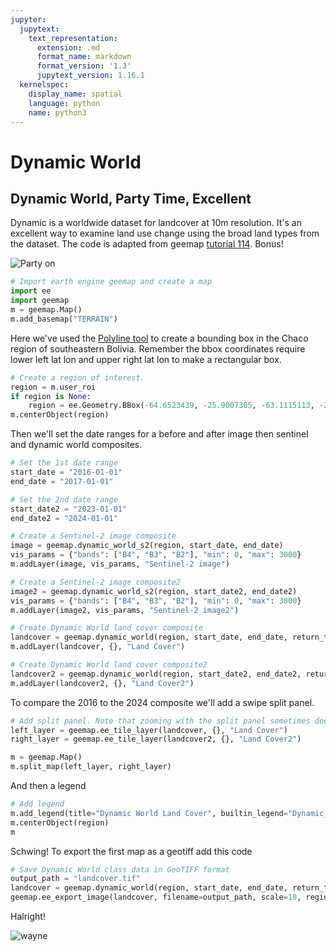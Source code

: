 ```yaml
---
jupyter:
  jupytext:
    text_representation:
      extension: .md
      format_name: markdown
      format_version: '1.3'
      jupytext_version: 1.16.1
  kernelspec:
    display_name: spatial
    language: python
    name: python3
---
```


# Dynamic World

## Dynamic World, Party Time, Excellent
Dynamic is a worldwide dataset for landcover at 10m resolution. It's an excellent way to examine land use change using the broad land types from the dataset. The code is adapted from geemap [tutorial 114](https://geemap.org/notebooks/114_dynamic_world/). Bonus!

![Party on](https://cdn.apollo.audio/one/media/620a/4546/edd3/6b2c/268c/2a6b/waynes-world-header.jpg?quality=80&format=jpg&crop=41,0,603,1000&resize=crop)

```python
# Import earth engine geemap and create a map
import ee
import geemap
m = geemap.Map()
m.add_basemap("TERRAIN")
```
Here we've used the [Polyline tool](https://www.keene.edu/campus/maps/tool/) to create a bounding box in the Chaco region of southeastern Bolivia. Remember the bbox coordinates require lower left lat lon and upper right lat lon to make a rectangular box.

```python
# Create a region of interest. 
region = m.user_roi
if region is None:
    region = ee.Geometry.BBox(-64.6523439, -25.9007305, -63.1115113, -24.8390856)
m.centerObject(region)
```
Then we'll set the date ranges for a before and after image then sentinel and dynamic world composites.

```python
# Set the 1st date range
start_date = "2016-01-01"
end_date = "2017-01-01"

# Set the 2nd date range
start_date2 = "2023-01-01"
end_date2 = "2024-01-01"
```

```python
# Create a Sentinel-2 image composite
image = geemap.dynamic_world_s2(region, start_date, end_date)
vis_params = {"bands": ["B4", "B3", "B2"], "min": 0, "max": 3000}
m.addLayer(image, vis_params, "Sentinel-2 image")

# Create a Sentinel-2 image composite2
image2 = geemap.dynamic_world_s2(region, start_date2, end_date2)
vis_params = {"bands": ["B4", "B3", "B2"], "min": 0, "max": 3000}
m.addLayer(image2, vis_params, "Sentinel-2 image2")
```

```python
# Create Dynamic World land cover composite
landcover = geemap.dynamic_world(region, start_date, end_date, return_type="hillshade")
m.addLayer(landcover, {}, "Land Cover")

# Create Dynamic World land cover composite2
landcover2 = geemap.dynamic_world(region, start_date2, end_date2, return_type="hillshade")
m.addLayer(landcover2, {}, "Land Cover2")
```
To compare the 2016 to the 2024 composite we'll add a swipe split panel.

```python
# Add split panel. Note that zooming with the split panel sometimes doesn't work
left_layer = geemap.ee_tile_layer(landcover, {}, "Land Cover")
right_layer = geemap.ee_tile_layer(landcover2, {}, "Land Cover2")

m = geemap.Map()
m.split_map(left_layer, right_layer)
```
And then a legend

```python
# Add legend
m.add_legend(title="Dynamic World Land Cover", builtin_legend="Dynamic_World")
m.centerObject(region)
m
```
Schwing! To export the first map as a geotiff add this code

```python
# Save Dynamic World class data in GeoTIFF format
output_path = "landcover.tif"
landcover = geemap.dynamic_world(region, start_date, end_date, return_type="class")
geemap.ee_export_image(landcover, filename=output_path, scale=10, region=region, file_per_band=False)
```

Halright! <br>

![wayne](https://variety.com/wp-content/uploads/2017/02/mike-myers-1.jpg?w=700)
